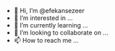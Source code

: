 - 👋 Hi, I’m @efekansezeer
- 👀 I’m interested in ...
- 🌱 I’m currently learning ...
- 💞️ I’m looking to collaborate on ...
- 📫 How to reach me ...

<!---
efekansezeer/efekansezeer is a ✨ special ✨ repository because its `README.md` (this file) appears on your GitHub profile.
You can click the Preview link to take a look at your changes.
--->
